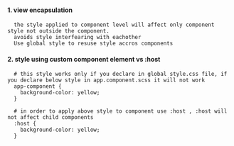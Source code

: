 #### 1. view encapsulation

      the style applied to component level will affect only component style not outside the component. 
      avoids style interfearing with eachother
      Use global style to resuse style accros components
      

#### 2. style using custom component element vs :host 
      
      # this style works only if you declare in global style.css file, if you declare below style in app.component.scss it will not work
      app-component {
        background-color: yellow;
      }
      
      # in order to apply above style to component use :host , :host will not affect child components
      :host {
        background-color: yellow;
      }
